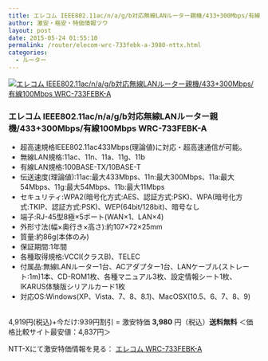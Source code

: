 ```yaml
---
title: エレコム IEEE802.11ac/n/a/g/b対応無線LANルーター親機/433+300Mbps/有線100Mbps WRC-733FEBK-A 激安特価3,980円！送料無料！
author: 激安・格安・特価情報ツウ
layout: post
date: 2015-05-24 01:55:10
permalink: /router/elecom-wrc-733febk-a-3980-nttx.html
categories:
  - ルーター
---
```

<div class="img-bg2 img_L">
  <a href="http://px.a8.net/svt/ejp?a8mat=ZYP6S+8IMA3E+S1Q+BWGDT&#038;a8ejpredirect=http://nttxstore.jp/_II_EL14912724" target="_blank"><img border="0" alt="エレコム IEEE802.11ac/n/a/g/b対応無線LANルーター親機/433+300Mbps/有線100Mbps WRC-733FEBK-A" src="http://image.nttxstore.jp/l2_images/E/EL/EL14912724.jpg" data-recalc-dims="1" /></a>
</div>

### エレコム IEEE802.11ac/n/a/g/b対応無線LANルーター親機/433+300Mbps/有線100Mbps WRC-733FEBK-A
<!--more-->

* 超高速規格IEEE802.11ac433Mbps(理論値)に対応・超高速通信が可能。
* 無線LAN規格:11ac、11n、11a、11g、11b
* 有線LAN規格:100BASE-TX/10BASE-T
* 伝送速度(理論値):11ac:最大433Mbps、11n:最大300Mbps、11a:最大54Mbps、11g:最大54Mbps、11b:最大11Mbps
* セキュリティ:WPA2(暗号化方式:AES、認証方式:PSK)、WPA(暗号化方式:TKIP、認証方式:PSK)、WEP(64bit/128bit)、暗号なし
* 端子:RJ-45型8極×5ポート(WAN×1、LAN×4)
* 外形寸法(幅×奥行き×高さ):約107×72×25mm
* 質量:約86g(本体のみ)
* 保証期間:1年間
* 各種取得規格:VCCI(クラスB)、TELEC
* 付属品:無線LANルーター1台、ACアダプター1台、LANケーブル(ストレート:1m)1本、CD-ROM1枚、各種マニュアル3枚、設定情報シート1枚、IKARUS体験版シリアルカード1枚
* 対応OS:Windows(XP、Vista、7、8、8.1)、MacOSX(10.5、6、7、8、9)

<br clear="all" />4,919円(税込)+今だけ:939円割引 = 激安特価 <span class="tokka-price"><strong>3,980</strong></span> 円（税込）**送料無料**
＜価格比較サイト最安値：4,837円＞

NTT-Xにて激安特価情報を見る： <a href="http://px.a8.net/svt/ejp?a8mat=ZYP6S+8IMA3E+S1Q+BWGDT&#038;a8ejpredirect=http://nttxstore.jp/_II_EL14912724" target="_blank"><span class="fs150p">エレコム WRC-733FEBK-A</span></a>
